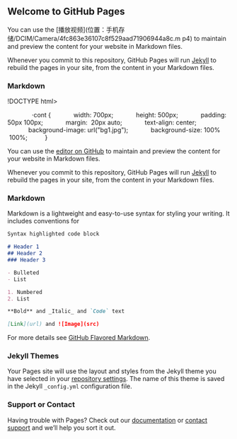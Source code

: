 ## Welcome to GitHub Pages
You can use the [播放视频](位置：手机存储/DCIM/Camera/4fc863e36107c8f529aad71906944a8c.m
p4)
 to maintain and preview the content for your website in Markdown files.

Whenever you commit to this repository, GitHub Pages will run [Jekyll](https://jekyllrb.com/) to rebuild the pages in your site, from the content in your Markdown files.

### Markdown
!DOCTYPE html>
<html lang="en">
<head>
     <meta charset="UTF-8”>
     <title>播放视频</title>
     <style type="text/css">
        ·cont {
            width: 700px;
            height: 500px;
            padding: 50px 100px;
            margin:  20px auto;
            text-align: center;
            background-image: url("bg1.jpg");
            background-size: 100%  100%;
         }
       </style>
</head>

</html>

You can use the [editor on GitHub](https://github.com/yalinteng/yalinteng.github.io/edit/main/README.md) to maintain and preview the content for your website in Markdown files.

Whenever you commit to this repository, GitHub Pages will run [Jekyll](https://jekyllrb.com/) to rebuild the pages in your site, from the content in your Markdown files.

### Markdown

Markdown is a lightweight and easy-to-use syntax for styling your writing. It includes conventions for

```markdown
Syntax highlighted code block

# Header 1
## Header 2
### Header 3

- Bulleted
- List

1. Numbered
2. List

**Bold** and _Italic_ and `Code` text

[Link](url) and ![Image](src)
```

For more details see [GitHub Flavored Markdown](https://guides.github.com/features/mastering-markdown/).

### Jekyll Themes

Your Pages site will use the layout and styles from the Jekyll theme you have selected in your [repository settings](https://github.com/yalinteng/yalinteng.github.io/settings/pages). The name of this theme is saved in the Jekyll `_config.yml` configuration file.

### Support or Contact

Having trouble with Pages? Check out our [documentation](https://docs.github.com/categories/github-pages-basics/) or [contact support](https://support.github.com/contact) and we’ll help you sort it out.
